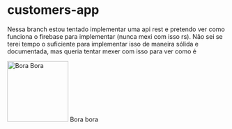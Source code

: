 # customers-app

Nessa branch estou tentado implementar uma api rest e pretendo ver como funciona o firebase para implementar (nunca mexi com isso rs).
Não sei se terei tempo o suficiente para implementar isso de maneira sólida e documentada, mas queria tentar mexer com isso para ver como é

  <img src="https://media.tenor.com/stmRA2CsDPgAAAAd/gon-hx-h.gif" alt="Bora Bora" width="140" height="140">
  <span>Bora bora</span>
